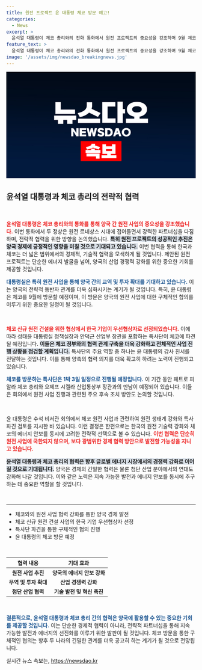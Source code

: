 ```yaml
---
title: 원전 프로젝트 윤 대통령 체코 방문 예고!
categories:
  - News
excerpt: >
  윤석열 대통령이 체코 총리와의 전화 통화에서 원전 프로젝트의 중요성을 강조하며 9월 체코 방문을 예고했습니다. 한국과 체코의 전략적 파트너십 강화에 대한 기대감이 커지고 있습니다.
feature_text: >
  윤석열 대통령이 체코 총리와의 전화 통화에서 원전 프로젝트의 중요성을 강조하며 9월 체코 방문을 예고했습니다. 한국과 체코의 전략적 파트너십 강화에 대한 기대감이 커지고 있습니다.
image: '/assets/img/newsdao_breakingnews.jpg'
---
```


<p><img src="/assets/img/newsdao_breakingnews.jpg" alt="ontimetimes 속보" /></p>

<h2 data-ke-size="size26">윤석열 대통령과 체코 총리의 전략적 협력</h2>

<p data-ke-size="size16">&nbsp;</p>

<p data-ke-size="size16"><b><span style="color: #ee2323;">윤석열 대통령은 체코 총리와의 통화를 통해 양국 간 원전 사업의 중요성을 강조했습니다.</span></b> 이번 통화에서 두 정상은 원전 르네상스 시대에 접어들면서 강력한 파트너십을 다짐하며, 전략적 협력을 위한 방향을 논의했습니다. <b><span style="background-color: #21538527;">특히 원전 프로젝트의 성공적인 추진은 양국 경제에 긍정적인 영향을 미칠 것으로 기대되고 있습니다.</span></b> 이번 협력을 통해 한국과 체코는 더 넓은 범위에서의 경제적, 기술적 협력을 모색하게 될 것입니다. 제안된 원전 프로젝트는 단순한 에너지 발굴을 넘어, 양국의 산업 경쟁력 강화를 위한 중요한 기회를 제공할 것입니다.</p>

<p data-ke-size="size16"><b><span style="color: #1a5490;">대통령실은 특히 원전 사업을 통해 양국 간의 교역 및 투자 확대를 기대하고 있습니다.</span></b> 이는 양국의 전략적 동반자 관계를 더욱 심화시키는 계기가 될 것입니다. 특히, 윤 대통령은 체코를 9월에 방문할 예정이며, 이 방문은 양국의 원전 사업에 대한 구체적인 합의를 이루기 위한 중요한 일정이 될 것입니다.</p>

<p data-ke-size="size16">&nbsp;</p>

<p data-ke-size="size16">

<b><span style="color: #ee2323;">체코 신규 원전 건설을 위한 협상에서 한국 기업이 우선협상자로 선정되었습니다.</span></b> 이에 따라 성태윤 대통령실 정책실장과 안덕근 산업부 장관을 포함하는 특사단이 체코에 파견될 예정입니다. <b><span style="background-color: #21538527;">이들은 체코 정부와의 협력 관계 구축을 더욱 강화하고 전체적인 사업 진행 상황을 점검할 계획입니다.</span></b> 특사단의 주요 역할 중 하나는 윤 대통령의 감사 친서를 전달하는 것입니다. 이를 통해 양측의 협력 의지를 더욱 확고히 하려는 노력이 진행되고 있습니다.

</p>

<p data-ke-size="size16"><b><span style="color: #1a5490;">체코를 방문하는 특사단은 1박 3일 일정으로 진행될 예정입니다.</span></b> 이 기간 동안 페트로 피알라 체코 총리와 요제프 시켈라 산업통상부 장관과의 만남이 예정되어 있습니다. 이들은 회의에서 원전 사업 진행과 관련된 주요 후속 조치 방안도 논의할 것입니다.</p>

<p data-ke-size="size16">&nbsp;</p>

<p data-ke-size="size16">윤 대통령은 수석 비서관 회의에서 체코 원전 사업과 관련하여 원전 생태계 강화와 특사 파견 검토를 지시한 바 있습니다. 이런 결정은 한편으로는 한국의 원전 기술력 강화와 체코의 에너지 안보를 동시에 고려한 전략적 선택으로 볼 수 있습니다. <b><span style="color: #ee2323;">이번 협력은 단순히 원전 사업에 국한되지 않으며, 보다 광범위한 경제 협력 방안으로 발전할 가능성을 지니고 있습니다.</span></b></p>

<p data-ke-size="size16"><b><span style="background-color: #21538527;">윤석열 대통령과 체코 총리의 협력은 향후 글로벌 에너지 시장에서의 경쟁력 강화로 이어질 것으로 기대됩니다.</span></b> 양국은 경제의 긴밀한 협력은 물론 첨단 산업 분야에서의 연대도 강화해 나갈 것입니다. 이와 같은 노력은 지속 가능한 발전과 에너지 안보를 동시에 추구하는 데 중요한 역할을 할 것입니다.</p>

<p data-ke-size="size16">&nbsp;</p>

<hr>

<ul>
    <li>체코와의 원전 사업 협력 강화를 통한 양국 경제 발전</li>
    <li>체코 신규 원전 건설 사업의 한국 기업 우선협상자 선정</li>
    <li>특사단 파견을 통한 구체적인 협의 진행</li>
    <li>윤 대통령의 체코 방문 예정</li>
</ul>

<p data-ke-size="size16">&nbsp;</p>

<table>
    <thead>
        <tr>
            <th style="text-align: center; height: 17px;"><b>협력 내용</b></th>
            <th style="text-align: center; height: 17px;"><b>기대 효과</b></th>
        </tr>
    </thead>
    <tbody>
        <tr>
            <td style="text-align: center; height: 17px;"><b>원전 사업 추진</b></td>
            <td style="text-align: center; height: 17px;"><b>양국의 에너지 안보 강화</b></td>
        </tr>
        <tr>
            <td style="text-align: center; height: 17px;"><b>무역 및 투자 확대</b></td>
            <td style="text-align: center; height: 17px;"><b>산업 경쟁력 강화</b></td>
        </tr>
        <tr>
            <td style="text-align: center; height: 17px;"><b>첨단 산업 협력</b></td>
            <td style="text-align: center; height: 17px;"><b>기술 발전 및 혁신 촉진</b></td>
        </tr>
    </tbody>
</table>

<p data-ke-size="size16">&nbsp;</p>

<p data-ke-size="size16"><b><span style="color: #1a5490;">결론적으로, 윤석열 대통령과 체코 총리 간의 협력은 양국에 활용할 수 있는 중요한 기회를 제공할 것입니다.</span></b> 이는 단순한 경제적 협력이 아니라, 전략적 파트너십을 통해 지속 가능한 발전과 에너지의 선진화를 이루기 위한 발판이 될 것입니다. 체코 방문을 통한 구체적인 협의는 향후 두 나라의 긴밀한 관계를 더욱 공고히 하는 계기가 될 것으로 전망됩니다.</p>
실시간 뉴스 속보는, <a href="https://newsdao.kr" rel="dofollow">https://newsdao.kr</a>


